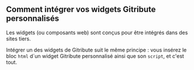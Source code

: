 ## Comment intégrer vos widgets Gitribute personnalisés

Les widgets (ou composants web) sont conçus pour être intégrés dans des sites tiers.

Intégrer un des widgets de Gitribute suit le même principe : vous insérez le bloc `html` d´un widget Gitribute personnalisé ainsi que son `script`, et c'est tout.
